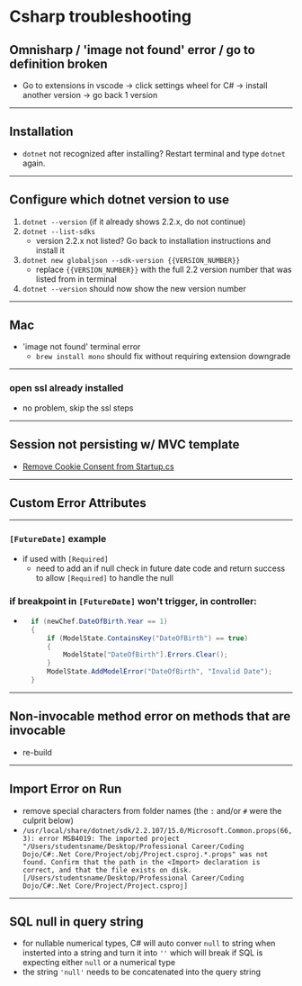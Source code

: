 # Csharp troubleshooting

## Omnisharp / 'image not found' error / go to definition broken

- Go to extensions in vscode -> click settings wheel for C# -> install another version -> go back 1 version

---

## Installation

- `dotnet` not recognized after installing? Restart terminal and type `dotnet` again.

---

## Configure which dotnet version to use

1. `dotnet --version` (if it already shows 2.2.x, do not continue)
2. `dotnet --list-sdks`
   - version 2.2.x not listed? Go back to installation instructions and install it
3. `dotnet new globaljson --sdk-version {{VERSION_NUMBER}}`
   - replace `{{VERSION_NUMBER}}` with the full 2.2 version number that was listed from in terminal
4. `dotnet --version` should now show the new version number

---

## Mac

- 'image not found' terminal error
  - `brew install mono` should fix without requiring extension downgrade

---

### open ssl already installed

- no problem, skip the ssl steps

---

## Session not persisting w/ MVC template

- [Remove Cookie Consent from Startup.cs](http://learn.codingdojo.com/m/25/5671/39759)

---

## Custom Error Attributes

---

### `[FutureDate]` example

- if used with `[Required]`
  - need to add an if null check in future date code and return success to allow `[Required]` to handle the null

### if breakpoint in `[FutureDate]` won't trigger, in controller:

- ```csharp
    if (newChef.DateOfBirth.Year == 1)
    {
        if (ModelState.ContainsKey("DateOfBirth") == true)
        {
            ModelState["DateOfBirth"].Errors.Clear();
        }
        ModelState.AddModelError("DateOfBirth", "Invalid Date");
    }
  ```

---

## Non-invocable method error on methods that are invocable

- re-build

---

## Import Error on Run

- remove special characters from folder names (the `:` and/or `#` were the culprit below)
- `/usr/local/share/dotnet/sdk/2.2.107/15.0/Microsoft.Common.props(66,3): error MSB4019: The imported project "/Users/studentsname/Desktop/Professional Career/Coding Dojo/C#:.Net Core/Project/obj/Project.csproj.*.props" was not found. Confirm that the path in the <Import> declaration is correct, and that the file exists on disk. [/Users/studentsname/Desktop/Professional Career/Coding Dojo/C#:.Net Core/Project/Project.csproj]`

---

## SQL null in query string

- for nullable numerical types, C# will auto conver `null` to string when insterted into a string and turn it into `''` which will break if SQL is expecting either `null` or a numerical type
- the string `'null'` needs to be concatenated into the query string
